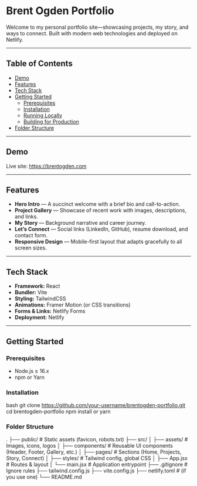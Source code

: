 # Brent Ogden Portfolio

Welcome to my personal portfolio site—showcasing projects, my story, and ways to connect. Built with modern web technologies and deployed on Netlify.

---

## Table of Contents

- [Demo](#demo)  
- [Features](#features)  
- [Tech Stack](#tech-stack)  
- [Getting Started](#getting-started)  
  - [Prerequisites](#prerequisites)  
  - [Installation](#installation)  
  - [Running Locally](#running-locally)  
  - [Building for Production](#building-for-production)  
- [Folder Structure](#folder-structure)  


---

## Demo

Live site: https://brentogden.com

---

## Features

- **Hero Intro** — A succinct welcome with a brief bio and call-to-action.  
- **Project Gallery** — Showcase of recent work with images, descriptions, and links.  
- **My Story** — Background narrative and career journey.  
- **Let’s Connect** — Social links (LinkedIn, GitHub), resume download, and contact form.  
- **Responsive Design** — Mobile-first layout that adapts gracefully to all screen sizes.  

---

## Tech Stack

- **Framework:** React  
- **Bundler:** Vite  
- **Styling:** TailwindCSS  
- **Animations:** Framer Motion (or CSS transitions)  
- **Forms & Links:** Netlify Forms
- **Deployment:** Netlify  

---

## Getting Started

### Prerequisites

- Node.js ≥ 16.x  
- npm or Yarn  

### Installation

bash
git clone https://github.com/your-username/brentogden-portfolio.git
cd brentogden-portfolio
npm install
or
yarn

### Folder Structure
.
├── public/                # Static assets (favicon, robots.txt)
├── src/
│   ├── assets/            # Images, icons, logos
│   ├── components/        # Reusable UI components (Header, Footer, Gallery, etc.)
│   ├── pages/             # Sections (Home, Projects, Story, Connect)
│   ├── styles/            # Tailwind config, global CSS
│   ├── App.jsx            # Routes & layout
│   └── main.jsx           # Application entrypoint
├── .gitignore             # Ignore rules
├── tailwind.config.js
├── vite.config.js
├── netlify.toml           # (if you use one)
└── README.md
